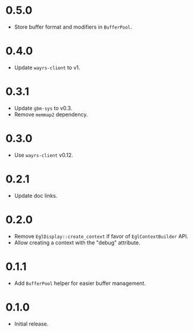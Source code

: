 # 0.5.0

- Store buffer format and modifiers in `BufferPool`.

# 0.4.0

- Update `wayrs-client` to v1.

# 0.3.1

- Update `gbm-sys` to v0.3.
- Remove `memmap2` dependency.

# 0.3.0

- Use `wayrs-client` v0.12.

# 0.2.1

- Update doc links.

# 0.2.0

- Remove `EglDisplay::create_context` if favor of `EglContextBuilder` API.
- Allow creating a context with the "debug" attribute.

# 0.1.1

- Add `BufferPool` helper for easier buffer management.

# 0.1.0

- Initial release.
